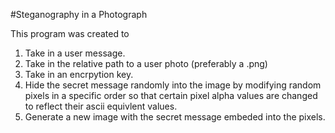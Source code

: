 #Steganography in a Photograph

This program was created to

1. Take in a user message.
2. Take in the relative path to a user photo (preferably a .png)
3. Take in an encrpytion key.
4. Hide the secret message randomly into the image by modifying random pixels in a specific order so that certain pixel alpha values are changed to reflect their ascii equivlent values.
5. Generate a new image with the secret message embeded into the pixels.
